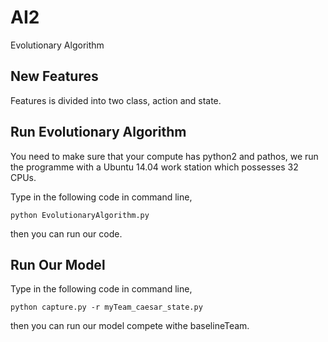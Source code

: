 # AI2
Evolutionary Algorithm

## New Features
Features is divided into two class, action and state.

## Run Evolutionary Algorithm
You need to make sure that your compute has python2 and pathos, we run the programme with a Ubuntu 14.04 work station which possesses 32 CPUs.

Type in the following code in command line, 

`python EvolutionaryAlgorithm.py`

then you can run our code.

## Run Our Model
Type in the following code in command line, 

`python capture.py -r myTeam_caesar_state.py`

then you can run our model compete withe baselineTeam.









